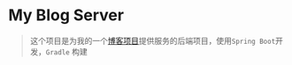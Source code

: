 # My Blog Server

> 这个项目是为我的一个[博客项目](https://github.com/AhogeK/ahogek.com)提供服务的后端项目，使用`Spring Boot`开发，`Gradle`
> 构建